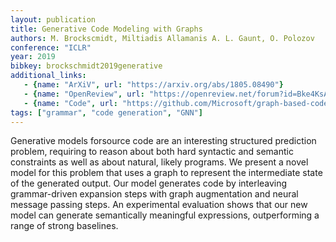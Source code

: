 ```yaml
---
layout: publication
title: Generative Code Modeling with Graphs
authors: M. Brockscmidt, Miltiadis Allamanis A. L. Gaunt, O. Polozov
conference: "ICLR"
year: 2019
bibkey: brockschmidt2019generative
additional_links:
   - {name: "ArXiV", url: "https://arxiv.org/abs/1805.08490"}
   - {name: "OpenReview", url: "https://openreview.net/forum?id=Bke4KsA5FX"}
   - {name: "Code", url: "https://github.com/Microsoft/graph-based-code-modelling"}
tags: ["grammar", "code generation", "GNN"]
---
```

Generative models forsource code are an interesting structured prediction problem, requiring to reason about both hard syntactic and semantic constraints as well as about natural, likely programs. We present a novel model for this problem that uses a graph to represent the intermediate state of the generated output. Our model generates code by interleaving grammar-driven expansion steps with graph augmentation and neural message passing steps. An experimental evaluation shows that our new model can generate semantically meaningful expressions, outperforming a range of strong baselines.
